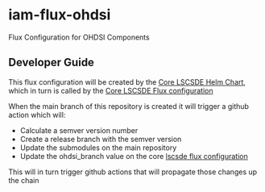 # iam-flux-ohdsi
Flux Configuration for OHDSI Components


## Developer Guide
This flux configuration will be created by the [Core LSCSDE Helm Chart](https://github.com/lsc-sde/iac-flux-lscsde), which in turn is called by the [Core LSCSDE Flux configuration](https://github.com/lsc-sde/iac-flux-lscsde)

When the main branch of this repository is created it will trigger a github action which will:
* Calculate a semver version number
* Create a release branch with the semver version
* Update the submodules on the main repository
* Update the ohdsi_branch value on the core [lscsde flux configuration](https://github.com/lsc-sde/iac-flux-lscsde)

This will in turn trigger github actions that will propagate those changes up the chain